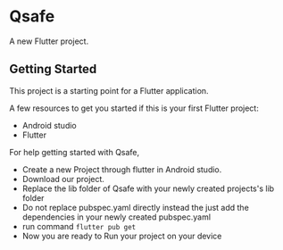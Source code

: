 # Qsafe

A new Flutter project.

## Getting Started

This project is a starting point for a Flutter application.

A few resources to get you started if this is your first Flutter project:

- Android studio
- Flutter



For help getting started with Qsafe,
 - Create a new Project through flutter in Android studio.
 - Download our project.
 - Replace the lib folder of Qsafe with your newly created projects's lib folder
 - Do not replace pubspec.yaml directly instead the just add the dependencies in your newly created pubspec.yaml
 - run command `flutter pub get` 
 - Now you are ready to Run your project on your device

